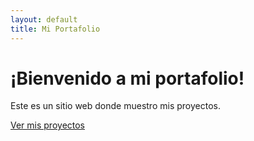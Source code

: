 ```yaml
---
layout: default
title: Mi Portafolio
---
```


# ¡Bienvenido a mi portafolio!
Este es un sitio web donde muestro mis proyectos.

[Ver mis proyectos](projects.md)
